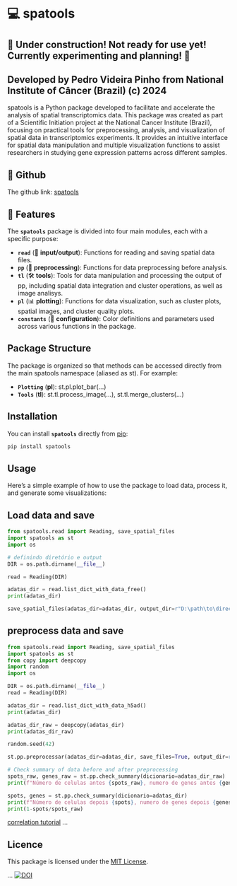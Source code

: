 # 💻 **spatools**

## 🚧 Under construction! Not ready for use yet! Currently experimenting and planning! 🚧

## Developed by Pedro Videira Pinho from National Institute of Câncer (Brazil) (c) 2024
spatools is a Python package developed to facilitate and accelerate the analysis of spatial transcriptomics data. This package was created as part of a Scientific Initiation project at the National Cancer Institute (Brazil), focusing on practical tools for preprocessing, analysis, and visualization of spatial data in transcriptomics experiments. It provides an intuitive interface for spatial data manipulation and multiple visualization functions to assist researchers in studying gene expression patterns across different samples.

## 🧬 Github
The github link: [spatools](https://github.com/pedrovp161/pack_v3.git)
## 🧬 Features
The **`spatools`** package is divided into four main modules, each with a specific purpose:

- **`read`** (📂 **input/output**): Functions for reading and saving spatial data files.
- **`pp`** (🧹 **preprocessing**): Functions for data preprocessing before analysis.
- **`tl`** (🛠️ **tools**): Tools for data manipulation and processing the output of pp, including spatial data integration and cluster operations, as well as image analisys.
- **`pl`** (📊 **plotting**): Functions for data visualization, such as cluster plots, spatial images, and cluster quality plots.
- **`constants`** (🎨 **configuration**): Color definitions and parameters used across various functions in the package.

## Package Structure
The package is organized so that methods can be accessed directly from the main spatools namespace (aliased as st). For example:
- **`Plotting`** (**pl**): st.pl.plot_bar(...)
- **`Tools`** (**tl**): st.tl.process_image(...), st.tl.merge_clusters(...)

## Installation
You can install **`spatools`** directly from [pip](https://pypi.org/):
``` bash
pip install spatools
```

## **Usage**
Here’s a simple example of how to use the package to load data, process it, and generate some visualizations:

## Load data and save
``` python
from spatools.read import Reading, save_spatial_files
import spatools as st
import os

# definindo diretório e output
DIR = os.path.dirname(__file__)

read = Reading(DIR)

adatas_dir = read.list_dict_with_data_free()
print(adatas_dir)

save_spatial_files(adatas_dir=adatas_dir, output_dir=r"D:\path\to\directory\output")


```

## preprocess data and save

```python
from spatools.read import Reading, save_spatial_files
import spatools as st
from copy import deepcopy
import random
import os

DIR = os.path.dirname(__file__)
read = Reading(DIR)

adatas_dir = read.list_dict_with_data_h5ad()
print(adatas_dir)

adatas_dir_raw = deepcopy(adatas_dir)
print(adatas_dir_raw)

random.seed(42)

st.pp.preprocessar(adatas_dir=adatas_dir, save_files=True, output_dir=r'D:\path\to\your\directory\of\output')

# Check summary of data before and after preprocessing
spots_raw, genes_raw = st.pp.check_summary(dicionario=adatas_dir_raw)
print(f"Número de celulas antes {spots_raw}, numero de genes antes {genes_raw}")

spots, genes = st.pp.check_summary(dicionario=adatas_dir)
print(f"Número de celulas depois {spots}, numero de genes depois {genes}")
print(1-spots/spots_raw)
```



[correlation tutorial](./Tutorials/clustering_correlation_analysis.ipynb)
...

## Licence
This package is licensed under the [MIT License](https://www.mit.edu/~amini/LICENSE.md).

...
[![DOI](https://zenodo.org/badge/912254487.svg)](https://doi.org/10.5281/zenodo.14611085)